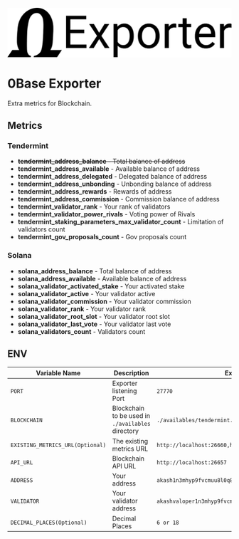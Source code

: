 ![Title](0base-exporter.png "Title")

# 0Base Exporter

Extra metrics for Blockchain.


## Metrics

### Tendermint
- ~~**tendermint_address_balance** - Total balance of address~~
- **tendermint_address_available** - Available balance of address
- **tendermint_address_delegated** - Delegated balance of address
- **tendermint_address_unbonding**  - Unbonding balance of address 
- **tendermint_address_rewards** - Rewards of address
- **tendermint_address_commission** - Commission balance of address
- **tendermint_validator_rank** - Your rank of validators
- **tendermint_validator_power_rivals** - Voting power of Rivals
- **tendermint_staking_parameters_max_validator_count** - Limitation of validators count
- **tendermint_gov_proposals_count** - Gov proposals count


### Solana
- **solana_address_balance** - Total balance of address
- **solana_address_available** - Available balance of address
- **solana_validator_activated_stake** - Your activated stake
- **solana_validator_active** - Your validator active
- **solana_validator_commission** - Your validator commission
- **solana_validator_rank** - Your validator rank
- **solana_validator_root_slot** - Your validator root slot
- **solana_validator_last_vote** - Your validator last vote
- **solana_validators_count** - Validators count

## ENV

| Variable Name                    | Description                                       | Example                                               |
|----------------------------------|---------------------------------------------------|-------------------------------------------------------|
| `PORT`                           | Exporter listening Port                           | `27770`                                               |
| `BLOCKCHAIN`                     | Blockchain to be used in `./availables` directory | `./availables/tendermint.ts`                          |
| `EXISTING_METRICS_URL(Optional)` | The existing metrics URL                          | `http://localhost:26660,http://localhost:26661`       |
| `API_URL`                        | Blockchain API URL                                | `http://localhost:26657`                              |
| `ADDRESS`                        | Your address                                      | `akash1n3mhyp9fvcmuu8l0q8qvjy07x0rql8q4jxqcnl`        |
| `VALIDATOR`                      | Your validator address                            | `akashvaloper1n3mhyp9fvcmuu8l0q8qvjy07x0rql8q4cyw7r4` |
| `DECIMAL_PLACES(Optional)`       | Decimal Places                                    | `6 or 18`                                             |